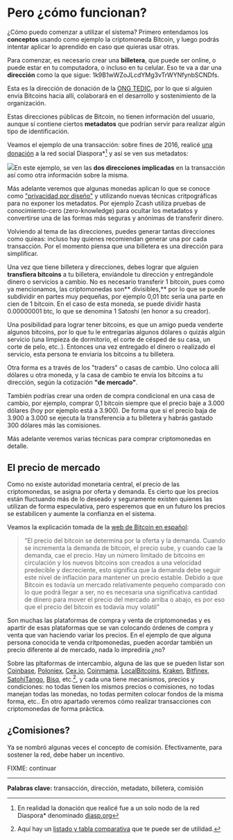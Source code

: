 # Pero ¿cómo funcionan?

¿Cómo puedo comenzar a utilizar el sistema? Primero entendamos los **conceptos** usando como ejemplo la criptomoneda Bitcoin, y luego podrás intentar aplicar lo aprendido en caso que quieras usar otras.

Para comenzar, es necesario crear una **billetera**, que puede ser online, o puede estar en tu computadora, o incluso en tu celular. Eso te va a dar una **dirección** como la que sigue: 1k9B1wWZoJLcdYMg3vTrWYNfynbSCNDfs.

Esta es la dirección de donación de la [ONG TEDIC](https://www.tedic.org), por lo que si alguien envía Bitcoins hacia allí, colaborará en el desarrollo y sostenimiento de la organización.

Estas direcciones públicas de Bitcoin, no tienen información del usuario, aunque sí contiene ciertos **metadatos** que podrían servir para realizar algún tipo de identificación.

Veamos el ejemplo de una transacción: sobre fines de 2016, realicé [una donación](https://blockchain.info/tx/dce48ad9632b213e37c7c100f340d12ce11f99f55b2dc7478cea3ece4558f32e) a la red social Diaspora\*[^1] y así se ven sus metadatos:

![](/assets/Selección_081.png)En este ejemplo, se ven las **dos direcciones implicadas** en la transacción así como otra información sobre la misma.

Más adelante veremos que algunas monedas aplican lo que se conoce como ["privacidad por diseño"](https://karisma.org.co/que-es-la-privacidad-por-diseno-y-por-que-deberia-importarle/) y utilizando nuevas técnicas critpográficas para no exponer los metadatos. Por ejemplo Zcash utiliza pruebas de conocimiento-cero \(zero-knowledge\) para ocultar los metadatos y convertirse una de las formas más seguras y anónimas de transferir dinero.

Volviendo al tema de las direcciones, puedes generar tantas direcciones como quieas: incluso hay quienes recomiendan generar una por cada transacción. Por el momento piensa que una billetera es una dirección para simplificar.

Una vez que tiene billetera y direcciones, debes lograr que alguien **transfiera bitcoins** a tu billetera, enviándole tu dirección y entregándole dinero o servicios a cambio. No es necesario transferir 1 bitcoin, pues como ya mencionamos, las criptomonedas son** divisibles,** por lo que se puede subdividir en partes muy pequeñas, por ejemplo 0,01 btc sería una parte en cien de 1 bitcoin. En el caso de esta moneda, se puede dividir hasta 0.00000001 btc, lo que se denomina 1 Satoshi \(en honor a su creador\).

Una posibilidad para lograr tener bitcoins, es que un amigo pueda venderte algunos bitcoins, por lo que tu le entregarías algunos dólares o quizás algún servicio \(una limpieza de dormitorio, el corte de césped de su casa, un corte de pelo, etc..\). Entonces una vez entregado el dinero o realizado el servicio, esta persona te enviaría los bitcoins a tu billetera.

Otra forma es a través de los "traders" o casas de cambio. Uno coloca allí dólares u otra moneda, y la casa de cambio te envía los bitcoins a tu dirección, según la cotización **"de mercado"**.

También podrías crear una orden de compra condicional en una casa de cambio, por ejemplo, comprar 0,1 bitcoin siempre que el precio baje a 3.000 dólares \(hoy por ejemplo está a 3.900\). De forma que si el precio baja de 3.900 a 3.000 se ejecuta la transferencia a tu billetera y habrás gastado 300 dólares más las comisiones.

Más adelante veremos varias técnicas para comprar criptomonedas en detalle.

## El precio de mercado

Como no existe autoridad monetaria central, el precio de las criptomonedas, se asigna por oferta y demanda. Es cierto que los precios están fluctuando más de lo deseado y seguramente existen quienes las utilizan de forma especulativa, pero esperemos que en un futuro los precios se estabilicen y aumente la confianza en el sistema.

Veamos la explicación tomada de la [web de Bitcoin en español](https://bitcoin.org/es/faq#que-determina-el-precio-del-bitcoin):

> "El precio del bitcoin se determina por la oferta y la demanda. Cuando se incrementa la demanda de bitcoin, el precio sube, y cuando cae la demanda, cae el precio. Hay un número limitado de bitcoins en circulación y los nuevos bitcoins son creados a una velocidad predecible y decreciente, esto significa que la demanda debe seguir este nivel de inflación para mantener un precio estable. Debido a que Bitcoin es todavía un mercado relativamente pequeño comparado con lo que podrá llegar a ser, no es necesaria una significativa cantidad de dinero para mover el precio del mercado arriba o abajo, es por eso que el precio del bitcoin es todavía muy volatil"

Son muchas las plataformas de compra y venta de criptomonedas y es apartir de esas plataformas que se van colocando órdenes de compra y venta que van haciendo variar los precios. En el ejemplo de que alguna persona conocida te venda critpomonedas, pueden acordar también un precio diferente al de mercado, nada lo imprediría ¿no?

Sobre las pltaformas de intercambio, alguna de las que se pueden listar son [Coinbase](https://www.coinbase.com/), [Poloniex](https://poloniex.com/), [Cex.io](https://cex.io/), [Coinmama](https://www.coinmama.com), [LocalBitcoins](https://localbitcoins.com/), [Kraken](https://www.kraken.com/), [Bitfinex](https://www.bitfinex.com/), [SatohiTango](https://satoshitango.com),  [Bisq](https://bisq.network/), etc.[^2], y cada una tiene mecanismos, precios y condiciones: no todas tienen los mismos precios o comisiones, no todas manejan todas las monedas, no todas permiten colocar fondos de la misma forma, etc.. En otro apartado veremos cómo realizar transacciones con criptomonedas de forma práctica.

## ¿Comisiones?

Ya se nombró algunas veces el concepto de comisión. Efectivamente, para sostener la red, debe haber un incentivo.

FIXME: continuar

---

**Palabras clave:** transacción, dirección, metadato, billetera, comisión

[^1]: En realidad la donación que realicé fue a un solo nodo de la red Diaspora\* denominado [diasp.org](https://diasp.org/)

[^2]: Aquí hay un [listado y tabla comparativa](https://www.bestbitcoinexchange.io/) que te puede ser de utilidad. 

